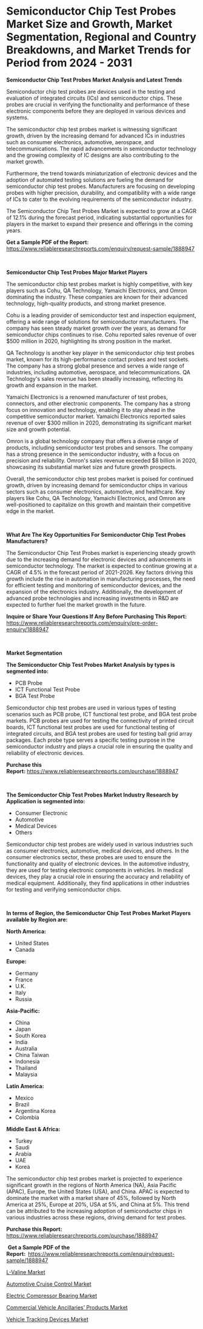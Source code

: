 <p><h1>Semiconductor Chip Test Probes Market Size and Growth, Market Segmentation, Regional and Country Breakdowns, and Market Trends for Period from 2024 -  2031</h1></p><p><strong>Semiconductor Chip Test Probes Market Analysis and Latest Trends</strong></p>
<p><p>Semiconductor chip test probes are devices used in the testing and evaluation of integrated circuits (ICs) and semiconductor chips. These probes are crucial in verifying the functionality and performance of these electronic components before they are deployed in various devices and systems.</p><p>The semiconductor chip test probes market is witnessing significant growth, driven by the increasing demand for advanced ICs in industries such as consumer electronics, automotive, aerospace, and telecommunications. The rapid advancements in semiconductor technology and the growing complexity of IC designs are also contributing to the market growth.</p><p>Furthermore, the trend towards miniaturization of electronic devices and the adoption of automated testing solutions are fueling the demand for semiconductor chip test probes. Manufacturers are focusing on developing probes with higher precision, durability, and compatibility with a wide range of ICs to cater to the evolving requirements of the semiconductor industry.</p><p>The Semiconductor Chip Test Probes Market is expected to grow at a CAGR of 12.1% during the forecast period, indicating substantial opportunities for players in the market to expand their presence and offerings in the coming years.</p></p>
<p><strong>Get a Sample PDF of the Report:&nbsp;</strong> <a href="https://www.reliableresearchreports.com/enquiry/request-sample/1888947">https://www.reliableresearchreports.com/enquiry/request-sample/1888947</a></p>
<p>&nbsp;</p>
<p><strong>Semiconductor Chip Test Probes Major Market Players</strong></p>
<p><p>The semiconductor chip test probes market is highly competitive, with key players such as Cohu, QA Technology, Yamaichi Electronics, and Omron dominating the industry. These companies are known for their advanced technology, high-quality products, and strong market presence.</p><p>Cohu is a leading provider of semiconductor test and inspection equipment, offering a wide range of solutions for semiconductor manufacturers. The company has seen steady market growth over the years, as demand for semiconductor chips continues to rise. Cohu reported sales revenue of over $500 million in 2020, highlighting its strong position in the market.</p><p>QA Technology is another key player in the semiconductor chip test probes market, known for its high-performance contact probes and test sockets. The company has a strong global presence and serves a wide range of industries, including automotive, aerospace, and telecommunications. QA Technology's sales revenue has been steadily increasing, reflecting its growth and expansion in the market.</p><p>Yamaichi Electronics is a renowned manufacturer of test probes, connectors, and other electronic components. The company has a strong focus on innovation and technology, enabling it to stay ahead in the competitive semiconductor market. Yamaichi Electronics reported sales revenue of over $300 million in 2020, demonstrating its significant market size and growth potential.</p><p>Omron is a global technology company that offers a diverse range of products, including semiconductor test probes and sensors. The company has a strong presence in the semiconductor industry, with a focus on precision and reliability. Omron's sales revenue exceeded $8 billion in 2020, showcasing its substantial market size and future growth prospects.</p><p>Overall, the semiconductor chip test probes market is poised for continued growth, driven by increasing demand for semiconductor chips in various sectors such as consumer electronics, automotive, and healthcare. Key players like Cohu, QA Technology, Yamaichi Electronics, and Omron are well-positioned to capitalize on this growth and maintain their competitive edge in the market.</p></p>
<p>&nbsp;</p>
<p><strong>What Are The Key Opportunities For Semiconductor Chip Test Probes Manufacturers?</strong></p>
<p><p>The Semiconductor Chip Test Probes market is experiencing steady growth due to the increasing demand for electronic devices and advancements in semiconductor technology. The market is expected to continue growing at a CAGR of 4.5% in the forecast period of 2021-2026. Key factors driving this growth include the rise in automation in manufacturing processes, the need for efficient testing and monitoring of semiconductor devices, and the expansion of the electronics industry. Additionally, the development of advanced probe technologies and increasing investments in R&D are expected to further fuel the market growth in the future.</p></p>
<p><strong>Inquire or Share Your Questions If Any Before Purchasing This Report:</strong> <a href="https://www.reliableresearchreports.com/enquiry/pre-order-enquiry/1888947">https://www.reliableresearchreports.com/enquiry/pre-order-enquiry/1888947</a></p>
<p>&nbsp;</p>
<p><strong>Market Segmentation</strong></p>
<p><strong>The Semiconductor Chip Test Probes Market Analysis by types is segmented into:</strong></p>
<p><ul><li>PCB Probe</li><li>ICT Functional Test Probe</li><li>BGA Test Probe</li></ul></p>
<p><p>Semiconductor chip test probes are used in various types of testing scenarios such as PCB probe, ICT functional test probe, and BGA test probe markets. PCB probes are used for testing the connectivity of printed circuit boards, ICT functional test probes are used for functional testing of integrated circuits, and BGA test probes are used for testing ball grid array packages. Each probe type serves a specific testing purpose in the semiconductor industry and plays a crucial role in ensuring the quality and reliability of electronic devices.</p></p>
<p><strong>Purchase this Report:&nbsp;</strong><a href="https://www.reliableresearchreports.com/purchase/1888947">https://www.reliableresearchreports.com/purchase/1888947</a></p>
<p>&nbsp;</p>
<p><strong>The Semiconductor Chip Test Probes Market Industry Research by Application is segmented into:</strong></p>
<p><ul><li>Consumer Electronic</li><li>Automotive</li><li>Medical Devices</li><li>Others</li></ul></p>
<p><p>Semiconductor chip test probes are widely used in various industries such as consumer electronics, automotive, medical devices, and others. In the consumer electronics sector, these probes are used to ensure the functionality and quality of electronic devices. In the automotive industry, they are used for testing electronic components in vehicles. In medical devices, they play a crucial role in ensuring the accuracy and reliability of medical equipment. Additionally, they find applications in other industries for testing and verifying semiconductor chips.</p></p>
<p>&nbsp;</p>
<p><strong>In terms of Region, the Semiconductor Chip Test Probes Market Players available by Region are:</strong></p>
<p>
    <p> <strong> North America: </strong>
        <ul>
            <li>United States</li>
            <li>Canada</li>
        </ul>
        </p> 
    <p> <strong> Europe: </strong>
        <ul>
            <li>Germany</li>
            <li>France</li>
            <li>U.K.</li>
            <li>Italy</li>
            <li>Russia</li>
        </ul>
        </p> 
    <p> <strong> Asia-Pacific: </strong>
        <ul>
            <li>China</li>
            <li>Japan</li>
            <li>South Korea</li>
            <li>India</li>
            <li>Australia</li>
            <li>China Taiwan</li>
            <li>Indonesia</li>
            <li>Thailand</li>
            <li>Malaysia</li>
        </ul>
        </p> 
    <p> <strong> Latin America: </strong>
        <ul>
            <li>Mexico</li>
            <li>Brazil</li>
            <li>Argentina Korea</li>
            <li>Colombia</li>
        </ul>
        </p> 
    <p> <strong> Middle East & Africa: </strong>
        <ul>
            <li>Turkey</li>
            <li>Saudi</li>
            <li>Arabia</li>
            <li>UAE</li>
            <li>Korea</li>
        </ul>
    </p>
    </p>
<p><p>The semiconductor chip test probes market is projected to experience significant growth in the regions of North America (NA), Asia Pacific (APAC), Europe, the United States (USA), and China. APAC is expected to dominate the market with a market share of 45%, followed by North America at 25%, Europe at 20%, USA at 5%, and China at 5%. This trend can be attributed to the increasing adoption of semiconductor chips in various industries across these regions, driving demand for test probes.</p></p>
<p><strong>Purchase this Report: </strong><a href="https://www.reliableresearchreports.com/purchase/1888947">https://www.reliableresearchreports.com/purchase/1888947</a></p>
<p>&nbsp;<strong>Get a Sample PDF of the Report:&nbsp;&nbsp;</strong><a href="https://www.reliableresearchreports.com/enquiry/request-sample/1888947">https://www.reliableresearchreports.com/enquiry/request-sample/1888947</a></p>
<p><strong></strong></p>
<p><p><a href="https://poised-avenue-46d.notion.site/L-Valine-Market-Analysis-and-Market-Size-Global-Industry-Overview-Market-Segmentation-and-Forecast-b9134fd4d7a04262926c35a4a56f3542">L-Valine Market</a></p><p><a href="https://view.publitas.com/reportprime-1/automotive-cruise-control-market-research-report-the-key-to-successful-business-strategy-forecasted-for-period-from-2024-2031/">Automotive Cruise Control Market</a></p><p><a href="https://github.com/edytherolanlouisejk1miz0wig/Market-Research-Report-List-1/blob/main/electric-compressor-bearing-market.md">Electric Compressor Bearing Market</a></p><p><a href="https://gamy-alyssum-396.notion.site/Commercial-Vehicle-Ancillaries-Products-Market-A-Comprehensive-Report-of-its-Market-Share-Growth-94bc0d03294d47d9819f53e947d42e01">Commercial Vehicle Ancillaries’ Products Market</a></p><p><a href="https://view.publitas.com/reportprime-1/vehicle-tracking-devices-market-research-report-provides-critical-insights-that-can-help-shape-business-development-and-investment-strategies/">Vehicle Tracking Devices Market</a></p></p>